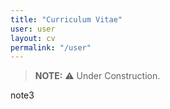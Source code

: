 ```yaml
---
title: "Curriculum Vitae"
user: user
layout: cv
permalink: "/user"
---
```


> **NOTE:** :warning: Under Construction.

note3
